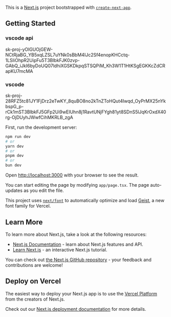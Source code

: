 This is a [Next.js](https://nextjs.org) project bootstrapped with [`create-next-app`](https://nextjs.org/docs/app/api-reference/cli/create-next-app).

## Getting Started

### vscode api
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

### vscode
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

First, run the development server:

```bash
npm run dev
# or
yarn dev
# or
pnpm dev
# or
bun dev
```

Open [http://localhost:3000](http://localhost:3000) with your browser to see the result.

You can start editing the page by modifying `app/page.tsx`. The page auto-updates as you edit the file.

This project uses [`next/font`](https://nextjs.org/docs/app/building-your-application/optimizing/fonts) to automatically optimize and load [Geist](https://vercel.com/font), a new font family for Vercel.

## Learn More

To learn more about Next.js, take a look at the following resources:

- [Next.js Documentation](https://nextjs.org/docs) - learn about Next.js features and API.
- [Learn Next.js](https://nextjs.org/learn) - an interactive Next.js tutorial.

You can check out [the Next.js GitHub repository](https://github.com/vercel/next.js) - your feedback and contributions are welcome!

## Deploy on Vercel

The easiest way to deploy your Next.js app is to use the [Vercel Platform](https://vercel.com/new?utm_medium=default-template&filter=next.js&utm_source=create-next-app&utm_campaign=create-next-app-readme) from the creators of Next.js.

Check out our [Next.js deployment documentation](https://nextjs.org/docs/app/building-your-application/deploying) for more details.
